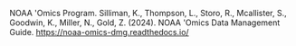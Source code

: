 NOAA 'Omics Program. Silliman, K., Thompson, L., Storo, R., Mcallister, S., Goodwin, K., Miller, N., Gold, Z. (2024). NOAA 'Omics Data Management Guide. https://noaa-omics-dmg.readthedocs.io/
